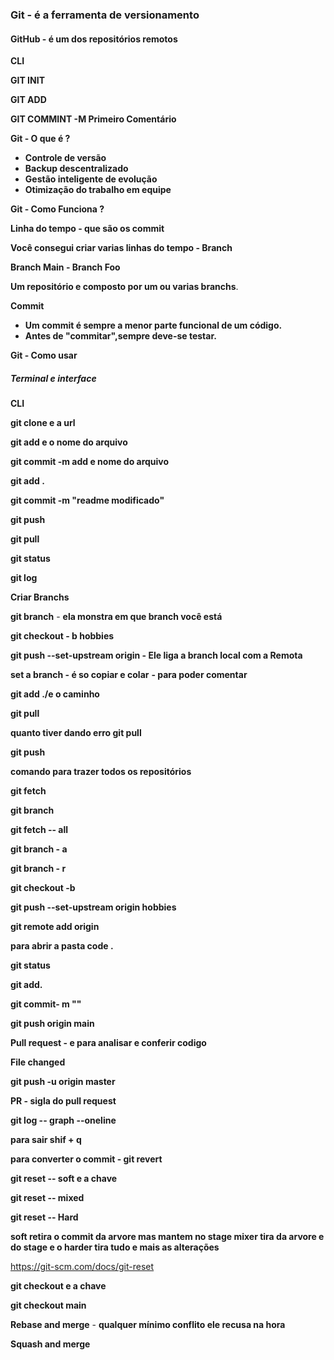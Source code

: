 ### **Git -** é a ferramenta de versionamento

#### GitHub - é um dos repositórios remotos

**CLI**

**GIT INIT**

**GIT ADD**

**GIT COMMINT -M  Primeiro Comentário**



**Git -  O que é ?**

- **Controle de versão**
- **Backup descentralizado**
- **Gestão inteligente de evolução**
- **Otimização do trabalho em equipe**

**Git - Como Funciona ?**

**Linha do tempo - que são os commit**

**Você consegui criar varias linhas do tempo - Branch**

**Branch Main - Branch Foo**

**Um repositório e composto por um ou varias branchs**.

**Commit**

- **Um commit é sempre a menor parte funcional de um código.**
- **Antes de "commitar",sempre deve-se testar.**

**Git - Como usar**

##### **Terminal e interface**

**CLI** 

**git clone e a url**

**git add e o nome do arquivo**

**git commit -m add e nome do arquivo**

**git add .**

**git commit -m "readme modificado"**

**git push**

**git pull**

**git status**

**git log**



**Criar Branchs**

**git branch**  - **ela monstra em que branch você está** 

**git checkout - b hobbies**

**git push --set-upstream origin - Ele liga a branch local com a Remota**

**set a branch - é  so copiar e colar** **- para poder comentar**

**git add ./e o caminho**

**git pull**

**quanto tiver dando erro git pull** 

**git push** 

**comando para trazer todos os repositórios**

**git fetch**

**git branch**

**git fetch -- all** 

**git branch - a**

**git branch - r**

**git checkout -b**

**git push --set-upstream origin hobbies**

**git remote add origin**

**para abrir a pasta code .**

**git status**

**git add.**

**git commit- m ""**

**git push origin main**

**Pull request - e para analisar e conferir codigo**

**File changed**

**git push -u origin master**

**PR  - sigla do pull request**

**git log -- graph --oneline** 

 **para sair shif + q**

**para converter o commit - git revert** 

**git reset -- soft  e a chave** 

**git reset -- mixed**

**git reset -- Hard**

**soft retira o commit da arvore mas mantem no stage mixer tira da arvore e do stage e o harder tira tudo e mais as alterações**

https://git-scm.com/docs/git-reset

**git checkout e a chave**

**git checkout main**

**Rebase and merge**  - **qualquer mínimo conflito ele recusa na hora** 

**Squash and merge** 














































